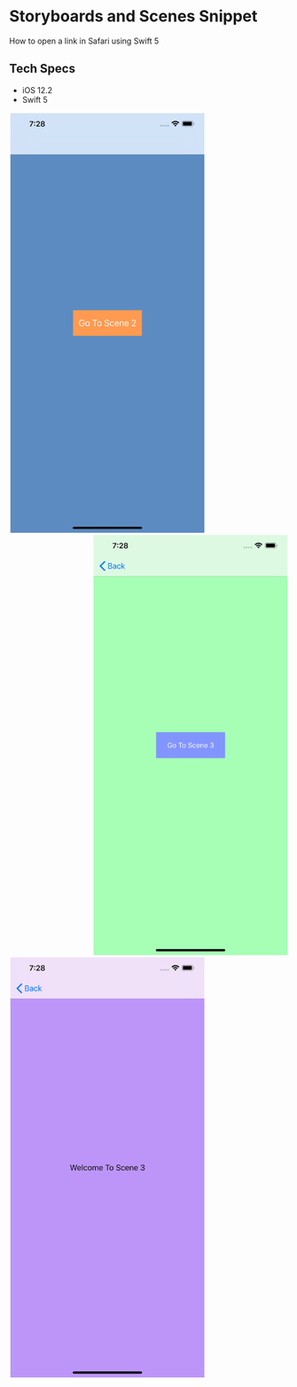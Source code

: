 # Storyboards and Scenes Snippet

How to open a link in Safari using Swift 5

## Tech Specs

- iOS 12.2
- Swift 5

<p>
  <img align="left" style="padding: 2px;" src="images/image1.png" width="350" title="Image 1">
  <img align="right" style="padding: 2px;" src="images/image2.png" width="350" title="Image 2">
  <img align="left" style="padding: 2px; padding-top: 2px;" src="images/image3.png" width="350" title="Image 3">
</p>

